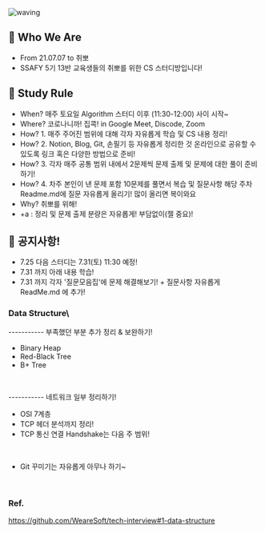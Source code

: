 ![waving](https://capsule-render.vercel.app/api?type=waving&height=200&text=SSAFY-5th-13Class&fontAlign=45&fontAlignY=35&color=gradient)


## 📣 Who We Are
 - From 21.07.07 to 취뽀
 - SSAFY 5기 13반 교육생들의 취뽀를 위한 CS 스터디방입니다!


## 📝 Study Rule
 - When? 매주 토요일 Algorithm 스터디 이후 (11:30-12:00) 사이 시작~
 - Where? 코로나니까! 집콕! in Google Meet, Discode, Zoom
 - How? 1. 매주 주어진 범위에 대해 각자 자유롭게 학습 및 CS 내용 정리!
 - How? 2. Notion, Blog, Git, 손필기 등 자유롭게 정리한 것 온라인으로 공유할 수 있도록 링크 혹은 다양한 방법으로 준비!
 - How? 3. 각자 매주 공통 범위 내에서 2문제씩 문제 출제 및 문제에 대한 풀이 준비하기!
 - How? 4. 차주 본인이 낸 문제 포함 10문제를 풀면서 복습 및 질문사항 해당 주차 Readme.md에 질문 자유롭게 올리기!  많이 올리면 복이와요
 - Why? 취뽀를 위해!
 - +a : 정리 및 문제 출제 분량은 자유롭게! 부담없이(젤 중요)!


## 📣 공지사항!
 - 7.25 다음 스터디는 7.31(토) 11:30 예정!
 - 7.31 까지 아래 내용 학습!
 - 7.31 까지 각자 '질문모음집'에 문제 해결해보기! + 질문사항 자유롭게 ReadMe.md 에 추가!
 ### Data Structure\
 ----------- 부족했던 부분 추가 정리 & 보완하기!   
 * Binary Heap
 * Red-Black Tree
 * B+ Tree   
 <br>  
 
 ----------- 네트워크 일부 정리하기!   
 * OSI 7계층  
 * TCP 헤더 분석까지 정리!     
 * TCP 통신 연결 Handshake는 다음 주 범위!   
 
 <br>
 
 - Git 꾸미기는 자유롭게 아무나 하기~

  <br>
  
  ### Ref.    
  
  https://github.com/WeareSoft/tech-interview#1-data-structure

